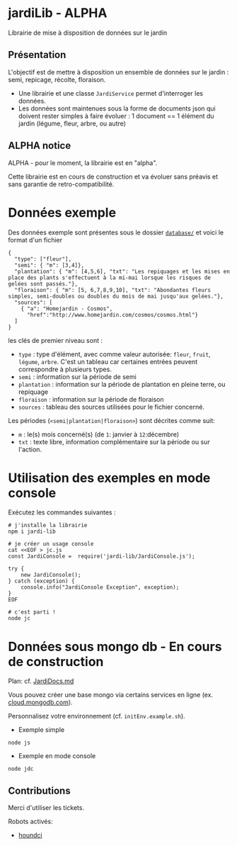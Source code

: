 # jardiLib - ALPHA

Librairie de mise à disposition de données sur le jardin


## Présentation

L'objectif est de mettre à disposition un ensemble de données sur le jardin : semi, repicage, récolte, floraison. 

- Une librairie et une classe `JardiService` permet d'interroger les données.
- Les données sont maintenues sous la forme de documents json qui doivent rester simples à faire évoluer :
  1 document == 1 élément du jardin (légume, fleur, arbre, ou autre)

## ALPHA notice

ALPHA - pour le moment, la librairie est en "alpha".

 Cette librairie est en cours de construction et va évoluer sans préavis et sans garantie de retro-compatibilité.

# Données exemple

Des données exemple sont présentes sous le dossier [`database/`](./database) et voici le format d'un fichier

``` 
{
  "type": ["fleur"],
  "semi": { "m": [3,4]},
  "plantation": { "m": [4,5,6], "txt": "Les repiquages et les mises en place des plants s'effectuent à la mi-mai lorsque les risques de gelées sont passés."},
  "floraison": { "m": [5, 6,7,8,9,10], "txt": "Abondantes fleurs simples, semi-doubles ou doubles du mois de mai jusqu'aux gelées."},
  "sources": [
    { "a": "Homejardin - Cosmos",
      "href":"http://www.homejardin.com/cosmos/cosmos.html"}
  ]
}
```
les clés de premier niveau sont : 
- `type` : type d'élément, avec comme valeur autorisée: `fleur`, `fruit`, `légume`, `arbre`. C'est un tableau car certaines entrées peuvent correspondre à plusieurs types.
- `semi` : information sur la période de semi
- `plantation` : information sur la période de plantation en pleine terre, ou repiquage
- `floraison` : information sur la période de floraison
- `sources` : tableau des sources utilisées pour le fichier concerné.

Les périodes (`<semi|plantation|floraison>`) sont décrites comme suit:
- `m` : le(s) mois concerné(s) (de `1`: janvier à `12`:décembre)
- `txt` : texte libre, information complémentaire sur la période ou sur l'action.

# Utilisation des exemples en mode console

Exécutez les commandes suivantes :
``` 
# j'installe la librairie
npm i jardi-lib

# je créer un usage console
cat <<EOF > jc.js
const JardiConsole =  require('jardi-lib/JardiConsole.js');

try {
    new JardiConsole();
} catch (exception) {
    console.info("JardiConsole Exception", exception);
}
EOF

# c'est parti !
node jc
```

# Données sous mongo db - En cours de construction

Plan: cf. [JardiDocs.md](JardiDocs.md)

Vous pouvez créer une base mongo via certains services en ligne (ex. [cloud.mongodb.com](https://cloud.mongodb.com/)).

Personnalisez votre environnement (cf. `initEnv.example.sh`).

* Exemple simple

``` 
node js
```

* Exemple en mode console

``` 
node jdc
```

## Contributions

Merci d'utiliser les tickets.

Robots activés:
* [houndci](https://houndci.com/)